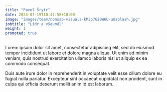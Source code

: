 ```yaml
---
title: "Pavel Šrytr"
date: 2023-07-19T10:47:58+10:00
image: "images/team/nonsap-visuals-kMJp7620W6U-unsplash.jpg"
jobtitle: "Lídr a všeuměl"
weight: 1
promoted: true
---
```


Lorem ipsum dolor sit amet, consectetur adipiscing elit, sed do eiusmod tempor incididunt ut labore et dolore magna aliqua. Ut enim ad minim veniam, quis nostrud exercitation ullamco laboris nisi ut aliquip ex ea commodo consequat.

Duis aute irure dolor in reprehenderit in voluptate velit esse cillum dolore eu fugiat nulla pariatur. Excepteur sint occaecat cupidatat non proident, sunt in culpa qui officia deserunt mollit anim id est laborum.
